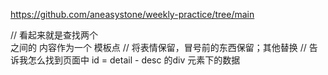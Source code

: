 https://github.com/aneasystone/weekly-practice/tree/main


// 看起来就是查找两个<br> 之间的 内容作为一个 模板点
    // 将表情保留，冒号前的东西保留；其他替换
    // 告诉我怎么找到页面中 id = detail - desc 的div 元素下的数据